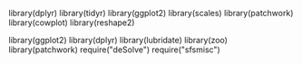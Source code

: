 library(dplyr)
library(tidyr)
library(ggplot2)
library(scales)
library(patchwork)
library(cowplot)
library(reshape2)

library(ggplot2)
library(dplyr)
library(lubridate)
library(zoo)
library(patchwork)
require("deSolve")
require("sfsmisc")
